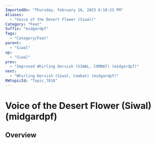 ```yaml
---
ImportedOn: "Thursday, February 16, 2023 6:10:23 PM"
Aliases:
  - "Voice of the Desert Flower (Siwal)"
Category: "Feat"
Suffix: "midgardpf"
Tags:
  - "Category/Feat"
parent:
  - "Siwal"
up:
  - "Siwal"
prev:
  - "Improved Whirling Dervish (SIWAL, COMBAT) (midgardpf)"
next:
  - "Whirling Dervish (Siwal, Combat) (midgardpf)"
RWtopicId: "Topic_7816"
---
```

# Voice of the Desert Flower (Siwal) (midgardpf)
## Overview
